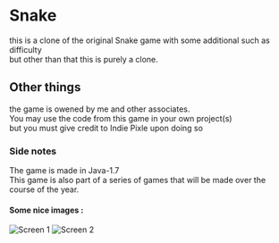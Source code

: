 # Snake 
this is a clone of the original Snake game with some additional such as difficulty <br>
but other than that this is purely a clone.

## Other things
the game is owened by me and other associates. <br>
You may use the code from this game in your own project(s)<br>
but you must give credit to Indie Pixle upon doing so 

### Side notes

The game is made in Java-1.7<br>
This game is also part of a series of games that will be made over the course of the year. 

#### Some nice images : 

![Screen 1](https://dl.dropbox.com/s/jis36fnlhlgvvef/Screen1.png?token_hash=AAGymdxKsDJWZDbhxZiZflJrim1GRYTIkQZjxwOQpar7Wg&dl=1)
![Screen 2](https://dl.dropbox.com/s/cbnechhlg9dsecp/Screen2.png?token_hash=AAHXstU0DJwRNcjE01m3oOZlFmEosivaP0hVYNCSEyDqZw&dl=1)